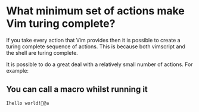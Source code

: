What minimum set of actions make Vim turing complete?
=====================================================

If you take every action that Vim provides then it is possible to create a
turing complete sequence of actions. This is because both vimscript and the
shell are turing complete.

It is possible to do a great deal with a relatively small number of actions.
For example:

You can call a macro whilst running it
--------------------------------------

```vimscript
Ihello world!@a
```
